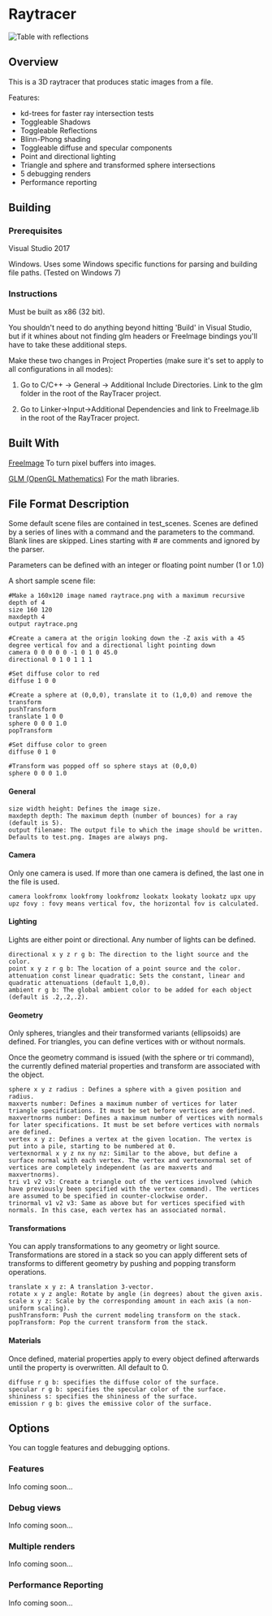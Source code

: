 # Raytracer
![Table with reflections](http://www.josephcmontgomery.com/uploads/4/5/8/3/45834621/all-features-scene3-light-test_orig.png)
## Overview
This is a 3D raytracer that produces static images from a file.

Features:
* kd-trees for faster ray intersection tests
* Toggleable Shadows
* Toggleable Reflections
* Blinn-Phong shading
* Toggleable diffuse and specular components
* Point and directional lighting
* Triangle and sphere and transformed sphere intersections 
* 5 debugging renders
* Performance reporting

## Building
### Prerequisites
Visual Studio 2017

Windows. Uses some Windows specific functions for parsing and building file paths. (Tested on Windows 7)

### Instructions
Must be built as x86 (32 bit). 

You shouldn't need to do anything beyond hitting 'Build' in Visual Studio, but if it whines about not finding glm headers or FreeImage bindings you'll have to take these additional steps.

Make these two changes in Project Properties (make sure it's set to apply to all configurations in all modes):
1. Go to C/C++ -> General -> Additional Include Directories. Link to the glm folder in the root of the RayTracer project.

2. Go to Linker->Input->Additional Dependencies and link to FreeImage.lib in the root of the RayTracer project.

## Built With
[FreeImage](http://freeimage.sourceforge.net/) To turn pixel buffers into images.

[GLM (OpenGL Mathematics)](https://glm.g-truc.net/0.9.8/index.html) For the math libraries.

## File Format Description
Some default scene files are contained in test_scenes. Scenes are defined by a series of lines with a command and the parameters to the command. Blank lines are skipped. Lines starting with # are comments and ignored by the parser.

Parameters can be defined with an integer or floating point number (1 or 1.0)

A short sample scene file:
    
    #Make a 160x120 image named raytrace.png with a maximum recursive depth of 4
    size 160 120
    maxdepth 4
    output raytrace.png
    
    #Create a camera at the origin looking down the -Z axis with a 45 degree vertical fov and a directional light pointing down
    camera 0 0 0 0 0 -1 0 1 0 45.0
    directional 0 1 0 1 1 1
    
    #Set diffuse color to red
    diffuse 1 0 0 
    
    #Create a sphere at (0,0,0), translate it to (1,0,0) and remove the transform
    pushTransform
    translate 1 0 0
    sphere 0 0 0 1.0
    popTransform
    
    #Set diffuse color to green
    diffuse 0 1 0
    
    #Transform was popped off so sphere stays at (0,0,0)
    sphere 0 0 0 1.0

#### General
    size width height: Defines the image size.
    maxdepth depth: The maximum depth (number of bounces) for a ray (default is 5).
    output filename: The output file to which the image should be written. Defaults to test.png. Images are always png.

#### Camera
Only one camera is used. If more than one camera is defined, the last one in the file is used.

    camera lookfromx lookfromy lookfromz lookatx lookaty lookatz upx upy upz fovy : fovy means vertical fov, the horizontal fov is calculated.
    
#### Lighting
Lights are either point or directional. Any number of lights can be defined.

    directional x y z r g b: The direction to the light source and the color.
    point x y z r g b: The location of a point source and the color.
    attenuation const linear quadratic: Sets the constant, linear and quadratic attenuations (default 1,0,0).
    ambient r g b: The global ambient color to be added for each object (default is .2,.2,.2).

#### Geometry
Only spheres, triangles and their transformed variants (ellipsoids) are defined.
For triangles, you can define vertices with or without normals. 

Once the geometry command is issued (with the sphere or tri command), the currently defined material properties and transform are associated with the object. 

    sphere x y z radius : Defines a sphere with a given position and radius.
    maxverts number: Defines a maximum number of vertices for later triangle specifications. It must be set before vertices are defined.
    maxvertnorms number: Defines a maximum number of vertices with normals for later specifications. It must be set before vertices with normals are defined.
    vertex x y z: Defines a vertex at the given location. The vertex is put into a pile, starting to be numbered at 0.
    vertexnormal x y z nx ny nz: Similar to the above, but define a surface normal with each vertex. The vertex and vertexnormal set of vertices are completely independent (as are maxverts and maxvertnorms).
    tri v1 v2 v3: Create a triangle out of the vertices involved (which have previously been specified with the vertex command). The vertices are assumed to be specified in counter-clockwise order.
    trinormal v1 v2 v3: Same as above but for vertices specified with normals. In this case, each vertex has an associated normal.

#### Transformations
You can apply transformations to any geometry or light source. Transformations are stored in a stack so you can apply different sets of transforms to different geometry by pushing and popping transform operations.

    translate x y z: A translation 3-vector.
    rotate x y z angle: Rotate by angle (in degrees) about the given axis.
    scale x y z: Scale by the corresponding amount in each axis (a non-uniform scaling).
    pushTransform: Push the current modeling transform on the stack.
    popTransform: Pop the current transform from the stack.

#### Materials
Once defined, material properties apply to every object defined afterwards until the property is overwritten. All default to 0.

    diffuse r g b: specifies the diffuse color of the surface.
    specular r g b: specifies the specular color of the surface.
    shininess s: specifies the shininess of the surface.
    emission r g b: gives the emissive color of the surface.


## Options
You can toggle features and debugging options.
### Features
Info coming soon...
### Debug views
Info coming soon...
### Multiple renders
Info coming soon...
### Performance Reporting
Info coming soon...
